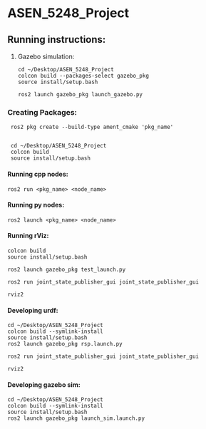# ASEN_5248_Project

## Running instructions:

1. Gazebo simulation:
    
    ```
    cd ~/Desktop/ASEN_5248_Project
    colcon build --packages-select gazebo_pkg
    source install/setup.bash
    ```

    ```
    ros2 launch gazebo_pkg launch_gazebo.py
    ```

### Creating Packages:
```
 ros2 pkg create --build-type ament_cmake 'pkg_name'


 cd ~/Desktop/ASEN_5248_Project
 colcon build
 source install/setup.bash
```

#### Running cpp nodes:
```
ros2 run <pkg_name> <node_name>
```

#### Running py nodes:
```
ros2 launch <pkg_name> <node_name>
```

#### Running rViz:
```
colcon build
source install/setup.bash
```

```
ros2 launch gazebo_pkg test_launch.py
```

```
ros2 run joint_state_publisher_gui joint_state_publisher_gui
```

```
rviz2
```

#### Developing urdf:
```
cd ~/Desktop/ASEN_5248_Project
colcon build --symlink-install
source install/setup.bash
ros2 launch gazebo_pkg rsp.launch.py
```

```
ros2 run joint_state_publisher_gui joint_state_publisher_gui
```

```
rviz2
```


#### Developing gazebo sim:
```
cd ~/Desktop/ASEN_5248_Project
colcon build --symlink-install
source install/setup.bash
ros2 launch gazebo_pkg launch_sim.launch.py
```